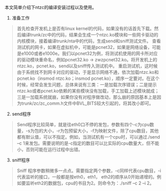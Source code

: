 本文简单介绍下ntzc的编译安装过程以及使用。

1. 准备工作
> 首先检查开发机上是否有linux kernel的代码，如果没有的话首先下载。然后编译trunk/zc中的代码，结果会生成一个ntzc.ko模块和一些网卡驱动的内核模块，接着编译trunk/nta中的代码，生成send和sniff测试文件。
> 查看测试机的网卡，如果在虚拟机中，可能是pcnet32，如果是网络设备，可能是e1000或者e1000e。我们以pcnet32为例，将测试机使用的网卡所对应的驱动模块重命名，例如pcnet32.ko -> zwzpcnet32.ko。将开发机上的ntzc.ko，pcnet.ko，send以及sniff传入测试机中。
> 重启测试机，这时候由于系统找不到网卡对应的驱动，于是显示网络不通，依次加载ntzc.ko和pcnet.ko（insmod ntzc.ko；insmod pcnet.ko），顺序一定要对。在这个时候，经常会发生问题，总体来说有三类：一是加载次序错误；二是提示ntzc.ko或者pcnet.ko依赖的某些模块没有加载，手工加载上述模块就成；三是一加载系统就崩，如果你没有对程序做改动，那么崩的原因基本上是因为trunk/zc/zc\_comm.h文件中BVL\_BITS较大引起的，将其改小即可。

2. send程序
> Send程序比较简单，就是往eth0口不停的发包，参数有四个-c为cpu数量，-s为包的大小，-r为包预留大小，-f为映射文件，除了cpu数目，其他都有默认值，可以不指定。例如，当测试机有一个cpu时，可以通过./send –c 1来发包。需要说明的是-c指定的数目可以比实际的cpu数量大，但不能小，否则可能在运行过程中出错。

3. sniff程序
> Sniff 程序参数稍微多一点点。需要指定两个参数，-c同样代表cpu数目，-i代表监听的接口，一般都是按eth0，eth1， eth2的顺序从0开始递增的。例如要监听eth2的数据包，cpu的书目为2。则命令为：./sniff –c 2 –i 2。